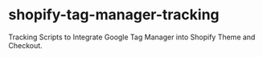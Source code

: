 # shopify-tag-manager-tracking
Tracking Scripts to Integrate Google Tag Manager into Shopify Theme and Checkout.
